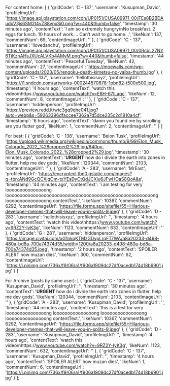 For content home:
[
    {
      'gridCode': 'C - 137',
      'username': 'Kusupman_David',
      'profileImgUrl':
          'https://image.api.playstation.com/cdn/UP0151/CUSA09971_00/FEs8B2BDAudxV3js6SM2t4vZ88vnxSi0.png?w=440&thumb=false',
      'timestamp': '30 minutes ago',
      'contentText':
          'I am so extremely hungry\nNo breakfast. 2 eggs for lunch. 10 hours of work.... Can’t wait to go home...',
      'likeNum': 137,
      'commentNum': 69,
      'contentImageUrl': ''
    },
    {
      'gridCode': 'C - 137',
      'username': 'ilovedanchu',
      'profileImgUrl':
          'https://image.api.playstation.com/cdn/UP0151/CUSA09971_00/0RcbL27NY6TiKznAHsJXUcALVKb4AMyM.png?w=440&thumb=false',
      'timestamp': '44 minutes ago',
      'contentText': 'Peaceful Tuesday',
      'likeNum': 42,
      'commentNum': 27,
      'contentImageUrl':
          'https://moewalls.com/wp-content/uploads/2023/05/rengoku-death-kimetsu-no-yaiba-thumb.jpg'
    },
    {
      'gridCode': 'C - 137',
      'username': 'hellothisisxyz',
      'profileImgUrl':
          'https://i1.sndcdn.com/artworks-000244570678-1pbn82-t500x500.jpg',
      'timestamp': '4 hours ago',
      'contentText':
          'watch this video\nhttps://www.youtube.com/watch?v=E8H-67ILaqc',
      'likeNum': 12,
      'commentNum': 8,
      'contentImageUrl': ''
    },
    {
      'gridCode': 'C - 137',
      'username': 'hiddenperson',
      'profileImgUrl':
          'https://preview.redd.it/wtc3gq9qhe041.jpg?auto=webp&s=59263396dfaccee7362a7d5dce235c2d1810a4cf',
      'timestamp': '6 hours ago',
      'contentText': 'damn you found me by scrolling are you flutter god',
      'likeNum': 1,
      'commentNum': 2,
      'contentImageUrl': ''
    }
  ]

For best:
[
    {
      'gridCode': 'C - 138',
      'username': 'Belon Tusk',
      'profileImgUrl':
          'https://upload.wikimedia.org/wikipedia/commons/thumb/9/99/Elon_Musk_Colorado_2022_%28cropped2%29.jpg/640px-Elon_Musk_Colorado_2022_%28cropped2%29.jpg',
      'timestamp': '30 minutes ago',
      'contentText':
          '**URGENT** how do i divide the earth into zones in flutter. help me dev gods',
      'likeNum': 120344,
      'commentNum': 2103,
      'contentImageUrl': ''
    },
    {
      'gridCode': 'A - 283',
      'username': 'MrEast',
      'profileImgUrl':
          'https://encrypted-tbn0.gstatic.com/images?q=tbn:ANd9GcQCXjqOm-txYEsDyCtQdJCXlu6JFwHOaS8QoA&s',
      'timestamp': '44 minutes ago',
      'contentText':
          'i am testing for very looooooooooooooong looooooooooooooooooooooooooooooooooooooooooooooooooooooong looooooooooooooong contentText.',
      'likeNum': 10367,
      'commentNum': 6292,
      'contentImageUrl':
          'https://file.forms.app/sitefile/55+Hilarious-developer-memes-that-will-leave-you-in-splits-9.jpeg'
    },
    {
      'gridCode': 'D - 283',
      'username': 'hellothisisxyz',
      'profileImgUrl': '',
      'timestamp': '4 hours ago',
      'contentText':
          'watch this video\nhttps://www.youtube.com/watch?v=9RZ2Y-IyK3g',
      'likeNum': 1123,
      'commentNum': 632,
      'contentImageUrl': ''
    },
    {
      'gridCode': 'G - 281',
      'username': 'hiddenperson',
      'profileImgUrl':
          'https://image.civitai.com/xG1nkqKTMzGDvpLrqFT7WA/a8a20233-d498-480a-bd8a-700a74374d35/width=1200/a8a20233-d498-480a-bd8a-700a74374d35.jpeg',
      'timestamp': '2 hours ago',
      'contentText': 'SPOILER ALERT how muzan dies',
      'likeNum': 300,
      'commentNum': 62,
      'contentImageUrl':
          'https://i.pinimg.com/736x/f9/06/a1/f906a1909dc27df0acedb174d18b6901.jpg'
    }
  ]

For Archive (posts by same user):
[
    {
      'gridCode': 'C - 137',
      'username': 'Kusupman_David',
      'profileImgUrl': '',
      'timestamp': '30 minutes ago',
      'contentText':
          '**URGENT** how do i divide the earth into zones in flutter. help me dev gods',
      'likeNum': 120344,
      'commentNum': 2103,
      'contentImageUrl': ''
    },
    {
      'gridCode': 'A - 283',
      'username': 'Kusupman_David',
      'profileImgUrl': '',
      'timestamp': '44 minutes ago',
      'contentText':
          'this is a test for very looooooooooooooong looooooooooooooong looooooooooooooong looooooooooooooong contentText.',
      'likeNum': 10367,
      'commentNum': 6292,
      'contentImageUrl':
          'https://file.forms.app/sitefile/55+Hilarious-developer-memes-that-will-leave-you-in-splits-9.jpeg'
    },
    {
      'gridCode': 'D - 283',
      'username': 'Kusupman_David',
      'profileImgUrl': '',
      'timestamp': '4 hours ago',
      'contentText':
          'watch this video\nhttps://www.youtube.com/watch?v=9RZ2Y-IyK3g',
      'likeNum': 1123,
      'commentNum': 632,
      'contentImageUrl': ''
    },
    {
      'gridCode': 'C - 137',
      'username': 'Kusupman_David',
      'profileImgUrl': '',
      'timestamp': '4 hours ago',
      'contentText': 'SPOILER ALERT how muzan dies',
      'likeNum': 1,
      'commentNum': 6,
      'contentImageUrl':
          'https://i.pinimg.com/736x/f9/06/a1/f906a1909dc27df0acedb174d18b6901.jpg'
    }
  ];
